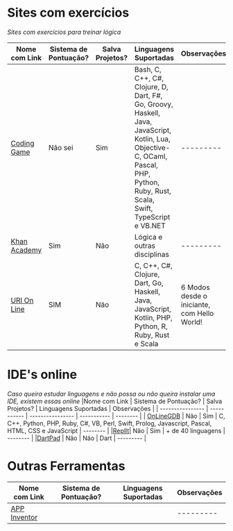 # Sites com exercícios

*Sites com exercícios para treinar lógica*

|Nome com Link | Sistema de Pontuação? | Salva Projetos?| Linguagens Suportadas | Observações |
| ---------------- | ---------------- |---------- |----------- | -------- |
| [Coding Game](https://www.codingame.com/start) | Não sei  | Sim | Bash, C, C++, C#, Clojure, D, Dart, F#, Go, Groovy, Haskell, Java, JavaScript, Kotlin, Lua, Objective-C, OCaml, Pascal, PHP, Python, Ruby, Rust, Scala, Swift, TypeScript e VB.NET  | --------- |
|[Khan Academy](https://pt.khanacademy.org) | Sim | Não | Lógica e outras disciplinas | --------- |
| [URI On Line](https://www.urionlinejudge.com.br) | SIM | Não | C, C++, C#, Clojure, Dart, Go, Haskell, Java, JavaScript, Kotlin,  PHP, Python, R, Ruby, Rust e Scala  | 6 Modos desde o iniciante, com Hello World! |


# IDE's online

*Caso queira estudar linguagens e não possa ou não queira instalar uma IDE, existem essas online*
|Nome com Link | Sistema de Pontuação? | Salva Projetos? | Linguagens Suportadas | Observações |
| ---------------- | ----------- | ---------------- | ----------- | -------- |
| [OnLineGDB](https://www.onlinegdb.com) | Não | Sim | C, C++, Python, PHP, Ruby, C#, VB, Perl, Swift, Prolog, Javascript, Pascal, HTML, CSS e JavaScript | -------- |
|[ReplIt](https://repl.it/)| Não | Sim | + de 40 linguagens | -------- |
|[DartPad](https://dartpad.dev/) | Não | Não | Dart | --------- |

# Outras Ferramentas

|Nome com Link | Sistema de Pontuação? | Linguagens Suportadas | Observações |
| ---------------- | --------------------------- | ----------- | -------- |
| [APP Inventor](http://ai2.appinventor.mit.edu/) |  |  | --------- |


<!-- 
|[Code Academy](https://www.codecademy.com/) |  | |  | --------- |

|[]() |  | |  | --------- |
|[]() |  | |  | --------- |
|[]() |  | |  | --------- |
|[]() |  | |  | --------- |
|[]() |  | |  | --------- |
|[]() |  | |  | --------- |

Verificar
https://www.cronapp.io/planos
https://www.codechef.com/ide
https://ideone.com
https://codesandbox.io
https://www.online-ide.com
https://flexboxfroggy.com
https://code.org
https://www.hackerrank.com
https://www.codewars.com/
https://hackr.io
https://bento.io
https://www.codeavengers.com
https://codeasy.net